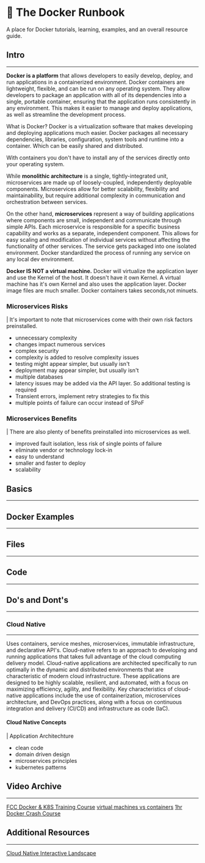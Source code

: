 # 📒 The Docker Runbook
A place for Docker tutorials, learning, examples, and an overall resource guide. 

## Intro
---
**Docker is a platform** that allows developers to easily develop, deploy, and run applications in a containerized environment. Docker containers are lightweight, flexible, and can be run on any operating system. They allow developers to package an application with all of its dependencies into a single, portable container, ensuring that the application runs consistently in any environment. This makes it easier to manage and deploy applications, as well as streamline the development process. 

What is Docker? Docker is a virtualization software that makes developing and deploying applications much easier. Docker packages all necessary dependencies, libraries, configuration, system tools and runtime into a container. Which can be easily shared and distributed.

With containers you don't have to install any of the services directly onto your operating system.

While **monolithic architecture** is a single, tightly-integrated unit, microservices are made up of loosely-coupled, independently deployable components. Microservices allow for better scalability, flexibility and maintainability, but require additional complexity in communication and orchestration between services.

On the other hand, **microservices** represent a way of building applications where components are small, independent and communicate through simple APIs. Each microservice is responsible for a specific business capability and works as a separate, independent component. This allows for easy scaling and modification of individual services without affecting the functionality of other services. The service gets packaged into one isolated environment. Docker standardized the process of running any service on any local dev environment.

**Docker IS NOT a virtual machine.** Docker will virtualize the application layer and use the Kernel of the host. It doesn't have it own Kernel. A virtual machine has it's own Kernel and also uses the application layer. Docker image files are much smaller. Docker containers takes seconds,not minuets.

### Microservices Risks
| It's important to note that microservices come with their own risk factors preinstalled.
- unnecessary complexity
- changes impact numerous services
- complex security
- complexity is added to resolve complexity issues
- testing might appear simpler, but usually isn't
- deployment may appear simpler, but usually isn't
- multiple databases
- latency issues may be added via the API layer. So additional testing is required
- Transient errors, implement retry strategies to fix this
- multiple points of failure can occur instead of SPoF


### Microservices Benefits
| There are also plenty of benefits preinstalled into microservices as well.
- improved fault isolation, less risk of single points of failure
- eliminate vendor or technology lock-in
- easy to understand
- smaller and faster to deploy
- scalability

## Basics
---


## Docker Examples
---

## Files
---

## Code
---

## Do's and Dont's
---

### Cloud Native
---
Uses containers, service meshes, microservices, immutable infrastructure, and declarative API's. Cloud-native refers to an approach to developing and running applications that takes full advantage of the cloud computing delivery model. Cloud-native applications are architected specifically to run optimally in the dynamic and distributed environments that are characteristic of modern cloud infrastructure. These applications are designed to be highly scalable, resilient, and automated, with a focus on maximizing efficiency, agility, and flexibility. Key characteristics of cloud-native applications include the use of containerization, microservices architecture, and DevOps practices, along with a focus on continuous integration and delivery (CI/CD) and infrastructure as code (IaC).

#### Cloud Native Concepts
| Application Architechture
- clean code
- domain driven design
- microservices principles
- kubernetes patterns

## Video Archive
---
[FCC Docker & K8S Training Course](https://youtu.be/kTp5xUtcalw)
[virtual machines vs containers](https://youtu.be/eyNBf1sqdBQ)
[1hr Docker Crash Course](https://www.youtube.com/watch?v=pg19Z8LL06w)

## Additional Resources
---
[Cloud Native Interactive Landscape](landscape.cncf.io/?fullscreen=yes)


